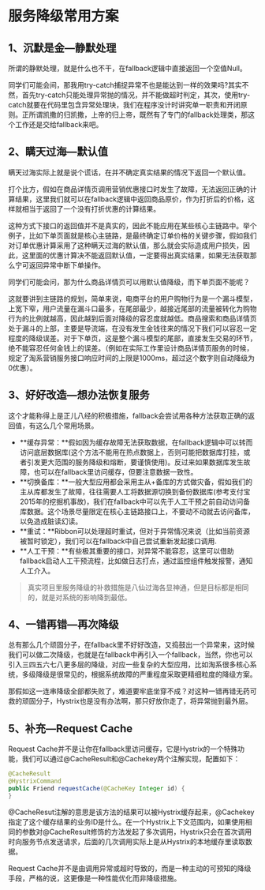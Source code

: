 # 服务降级常用方案

## 1、沉默是金—静默处理

所谓的静默处理，就是什么也不干，在fallback逻辑中直接返回一个空值Null。

同学们可能会间，那我用try-catch捕捉异常不也是能达到一样的效果吗?其实不然，首先try-catch只能处理异常抛的情况，并不能做超时判定，其次，使用try-catch就要在代码里包含异常处理块，我们在程序没计时讲究单一职责和开闭原则。正所谓凯撒的归凯撒，上帝的归上帝，既然有了专门的fallback处理类，那这个工作还是交给fallback来吧。

## 2、瞒天过海—默认值

瞒天过海实际上就是说个谎话，在并不确定真实结果的情况下返回一个默认值。

打个比方，假如在商品详情页调用营销优惠接口时发生了故障，无法返回正确的计算结果，这里我们就可以在fallback逻辑中返回商品原价，作为打折后的价格，这样就相当于返回了一个没有打折优惠的计算结果。

这种方式下接口的返回值并不是真实的，因此不能应用在某些核心主链路中。举个例子，比如下单页面就是核心主链路，是最终确定订单价格的关键步骤，假如我们对订单优惠计算采用了这种瞒天过海的默认值，那么就会实际造成用户损失，因此，这里面的优惠计算决不能返回默认值，一定要得出真实结果，如果无法获取那么宁可返回异常中断下单操作。

同学们可能会问，那为什么商品详情页可以用默认值降级，而下单页面不能呢？

这就要讲到主链路的规划，简单来说，电商平台的用户购物行为是一个漏斗模型，上宽下窄，用户流量在漏斗口最多，在尾部最少，越接近尾部的流量被转化为购物行为的比例就越高，因此越到后面对降级的容忍度就越低。商品搜索和商品详情页处于漏斗的上部，主要是导流端，在没有发生金钱往来的情况下我们可以容忍一定程度的降级误差。对于下单页，这是整个漏斗模型的尾部，直接发生交易的环节，绝不能容忍任何金钱上的误差。（例如在实际工作里设计商品详情页服务的时候，规定了淘系营销服务接口响应时间的上限是1000ms，超过这个数字则自动降级为0优惠）。

## 3、好好改造—想办法恢复服务

这个才能称得上是正儿八经的积极措施，fallback会尝试用各种方法获取正确的返回值，有这么几个常用场景。

- **缓存异常：**假如因为缓存故障无法获取数据，在fallback逻辑中可以转而访问底层数据库(这个方法不能用在热点数据上，否则可能把数据库打挂，或者引发更大范围的服务降级和熔断，要谨慎使用)。反过来如果数据库发生故障，也可以在fallback里访问缓存，但要注意数据一致性。
- **切换备库：**一般大型应用都会采用主从+备库的方式做灾备，假如我们的主从库都发生了故障，往往需要人工将数据源切换到备份数据库(参考支付宝2015年的挖掘机事故)，我们在fallback中可以先于人工干预之前自动访问备库数据。这个场景尽量限定在核心主链路接口上，不要动不动就去访问备库，以免造成脏读幻读。
- **重试：**Ribbon可以处理超时重试，但对于异常情况来说（比如当前资源被暂时锁定），我们可以在fallback中自己尝试重新发起接口调用.
- **人工干预：**有些极其重要的接口，对异常不能容忍，这里可以借助fallback启动人工干预流程，比如做日志打点，通过监控组件触发报警，通知人工介入。

> 真实项目里服务降级的补救措施是八仙过海各显神通，但是目标都是相同的，就是对系统的影响降到最低。

## 4、一错再错—再次降级

总有那么几个顽固分子，在fallback里不好好改造，又捣鼓出一个异常来，这时候我们可以做二次降级，也就是在fallback中再引入一个fallback，当然，你也可以引入三四五六七八更多层的降级，对应一些复杂的大型应用，比如淘系很多核心系统，多级降级是很常见的，根据系统故障的严重程度采取更精细粒度的降级方案。

那假如这一连串降级全部都失败了，难道要牢底坐穿不成？对这种一错再错无药可救的顽固分子，Hystrix也是没有办法啊，那只好放你走了，将异常抛到最外层。

## 5、补充—Request Cache

Request Cache并不是让你在fallback里访问缓存，它是Hystrix的一个特殊功能，我们可以通过@CacheResult和@Cachekey两个注解实现，配置如下：

```java
@CacheResult
@HystrixCommand
public Friend requestCache(@CacheKey Integer id) {
}
```

@CacheResut注解的意思是该方法的结果可以被Hystrix缓存起来，@Cachekey指定了这个缓存结果的业务ID是什么。在一个Hystrix上下文范围内，如果使用相同的参数对@CacheResult修饰的方法发起了多次调用，Hystrix只会在首次调用时向服务节点发送请求，后面的几次调用实际上是从Hystrix的本地缓存里读取数据。

Request Cache并不是由调用异常或超时导致的，而是一种主动的可预知的降级手段，严格的说，这更像是一种性能优化而非降级措施。